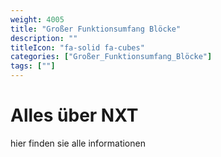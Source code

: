 ```yaml
---
weight: 4005
title: "Großer Funktionsumfang Blöcke"
description: ""
titleIcon: "fa-solid fa-cubes"
categories: ["Großer_Funktionsumfang_Blöcke"]
tags: [""]
---
```


# Alles über NXT
hier finden sie alle informationen
